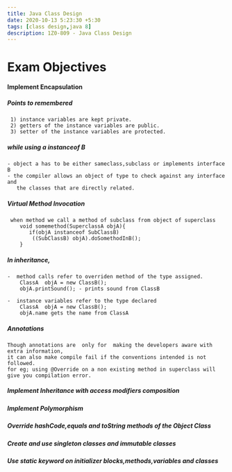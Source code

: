 ```yaml
---
title: Java Class Design
date: 2020-10-13 5:23:30 +5:30
tags: [class design,java 8]
description: 1Z0-809 - Java Class Design
---
```



# Exam Objectives
#### Implement Encapsulation
##### Points to remembered 
     1) instance variables are kept private.
     2) getters of the instance variables are public.
     3) setter of the instance variables are protected.


##### while using a instanceof  B
    - object a has to be either sameclass,subclass or implements interface B
    - the compiler allows an object of type to check against any interface and
       the classes that are directly related.
      
##### Virtual Method Invocation
     when method we call a method of subclass from object of superclass
        void somemethod(SuperclassA objA){ 
           if(objA instanceof SubClassB)
            ((SubClassB) objA).doSomethodInB();
        }
        
##### In inheritance,
    -  method calls refer to overriden method of the type assigned.
        ClassA  objA = new ClassB();
        objA.printSound(); - prints sound from ClassB 

    -  instance variables refer to the type declared
        ClassA  objA = new ClassB();
        objA.name gets the name from ClassA   

##### Annotations
    Though annotations are  only for  making the developers aware with extra information, 
    it can also make compile fail if the conventions intended is not followed.
    for eg; using @Override on a non existing method in superclass will give you compilation error.
 
##### Implement Inheritance with access modifiers composition
##### Implement Polymorphism
##### Override hashCode,equals and toString methods of the Object Class
##### Create and use  singleton classes and immutable classes
##### Use static keyword on initializer blocks,methods,variables and classes
